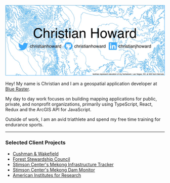 [![christian howard banner](https://github.com/christianhoward/christianhoward/blob/main/header-smaller.jpg)](https://www.christianhoward.net)

Hey! My name is Christian and I am a geospatial application developer at [Blue Raster](https://www.blueraster.com/).

My day to day work focuses on building mapping applications for public, private, and nonprofit organizations, primarily using TypeScript, React, Redux and the ArcGIS API for JavaScript.

Outside of work, I am an avid triathlete and spend my free time training for endurance sports.

---
### Selected Client Projects
- [Cushman & Wakefield](https://www.esri.com/about/newsroom/publications/wherenext/cushman-wakefield-3d-digital-transformation/)
- [Forest Stewardship Council](https://fsc.org/en/newsfeed/auditing-from-the-sky-fsc-launches-new-fsc-gis-portal)
- [Stimson Center's Mekong Infrastructure Tracker](https://www.blueraster.com/mekong-infrastructure-tracker/)
- [Stimson Center's Mekong Dam Monitor](https://www.blueraster.com/bringing-transparency-to-transboundary-water-policy-in-the-mekong-river-basin/)
- [American Institutes for Research](https://www.blueraster.com/workforce-development)
